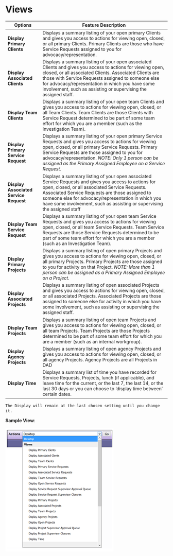 # Views

| Options | Feature Description |
|---------|---------------------|
| **Display Primary Clients** | Displays a summary listing of your open primary Clients and gives you access to actions for viewing open, closed, or all primary Clients. Primary Clients are those who have Service Requests assigned to you for advocacy/representation. |
| **Display Associated Clients** | Displays a summary listing of your open associated Clients and gives you access to actions for viewing open, closed, or all associated Clients. Associated Clients are those with Service Requests assigned to someone else for advocacy/representation in which you have some involvement, such as assisting or supervising the assigned staff. |
| **Display Team Clients** | Displays a summary listing of your open team Clients and gives you access to actions for viewing open, closed, or all Team Clients. Team Clients are those Clients with Service Request determined to be part of some team effort for which you are a member (such as the Investigation Team). |
| **Display Primary Service Request** | Displays a summary listing of your open primary Service Requests and gives you access to actions for viewing open, closed, or all primary Service Requests. Primary Service Requests are those assigned to you for advocacy/representation. *NOTE: Only 1 person can be assigned as the Primary Assigned Employee on a Service Request.* |
| **Display Associated Service Request** | Displays a summary listing of your open associated Service Requests and gives you access to actions for open, closed, or all associated Service Requests. Associated Service Requests are those assigned to someone else for advocacy/representation in which you have some involvement, such as assisting or supervising the assigned staff |
| **Display Team Service Request** | Displays a summary listing of your open team Service Requests and gives you access to actions for viewing open, closed, or all team Service Requests. Team Service Requests are those Service Requests determined to be part of some team effort for which you are a member (such as an Investigation Team). |
| **Display Primary Projects** | Displays a summary listing of open primary Projects and gives you access to actions for viewing open, closed, or all primary Projects. Primary Projects are those assigned to you for activity on that Project. *NOTE: More than 1 person can be assigned as a Primary Assigned Employee on a Project.* |
| **Display Associated Projects** | Displays a summary listing of open associated Projects and gives you access to actions for viewing open, closed, or all associated Projects. Associated Projects are those assigned to someone else for activity in which you have some involvement, such as assisting or supervising the assigned staff. |
| **Display Team Projects** | Displays a summary listing of open team Projects and gives you access to actions for viewing open, closed, or all team Projects. Team Projects are those Projects determined to be part of some team effort for which you are a member (such as an internal workgroup). |
| **Display Agency Projects** | Displays a summary listing of open agency Projects and gives you access to actions for viewing open, closed, or all agency Projects. Agency Projects are all Projects in DAD |
| **Display Time** | Displays a summary list of time you have recorded for Service Requests, Projects, lunch (if applicable), and leave time for the current, or the last 7, the last 14, or the last 30 days or you can choose to ‘display time between’ certain dates. |

```admonish note
The Display will remain at the last chosen setting until you change it.
```

**Sample View**:

![Desktop actions](images/desktop-actions.png)